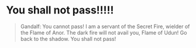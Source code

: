 # You shall not pass!!!!!
> Gandalf: You cannot pass! I am a servant of the Secret Fire, wielder of the Flame of Anor. The dark fire will not avail you, Flame of Udun! Go back to the shadow. You shall not pass!
